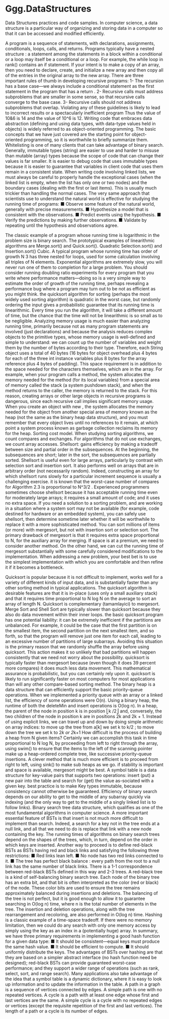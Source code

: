 # Ggg.DataStructures
Data Structures practices and code samples. In computer science, a data structure is a particular way of organizing and storing data in a computer so that it can be accessed and modified efficiently.

A program is a sequence of statements, with declarations, assignments, conditionals, loops, calls, and returns. Programs typically have a nested structure : a statement among the statements in a block within a conditional or a loop may itself be a conditional or a loop. For example, the while loop in rank() contains an if statement.
If your intent is to make a copy of an array, then you need to declare, create, and initialize a new array and then copy all of the entries in the original array to the new array.
 There are three important rules of thumb in developing recursive programs:
1- The recursion has a base case—we always include a conditional statement as the first statement in the program that has a return .
2- Recursive calls must address subproblems that are smaller in some sense, so that recursive calls converge to the base case. 
3- Recursive calls should not address subproblems that overlap.
 Violating any of these guidelines is likely to lead to incorrect results or a spectacularly inefficient program
 Thus the value of 10&6 is 14 and the value of 10^6 is 12. 
 Writing code that embraces data abstraction (defining and using data types, with data-type values held in objects) is widely referred to as
object-oriented programming. The basic concepts that we have just covered are the starting point for object-oriented programming, so it is worthwhile to briefly summarize them. 
 Whitelisting is one of many clients that can take advantage of binary search.
 Generally, immutable types (string) are easier to use and harder to misuse than mutable (array) types because the scope of code that can change their values is far smaller. It is easier to debug code that uses immutable types because it is easier to guarantee that variables in client code that uses them remain in a consistent state. 
When writing code involving linked lists, we must always be careful to properly handle the exceptional cases (when the linked list is empty, when the list has only one or two nodes) and the boundary cases (dealing with the first or last items). This is usually much trickier than handling the normal cases.
The very same approach that scientists use to understand the natural world is effective for studying the running time of programs:
■ Observe some feature of the natural world, generally with precise measurements.
■ Hypothesize a model that is consistent with the observations.
■ Predict events using the hypothesis.
■ Verify the predictions by making further observations.
■ Validate by repeating until the hypothesis and observations agree.

The classic example of a program whose running time is logarithmic in the problem size is binary search.
The prototypical examples of linearithmic algorithms are Merge.sort() and Quick.sort().
Quadratic Selection.sort()  and Insertion.sort()
Cubic. A typical program whose running time has order of growth N 3 has three nested for loops, used for some calculation involving all triples of N elements. 
Exponential algorithms are extremely slow, you will never run one of them to completion for a large problem.
You should consider running doubling ratio experiments for every program that you write where performance matters—doing so is a very simple way to estimate the order of growth of the running time, perhaps revealing a performance bug where a program may turn out to be not as efficient as you might think.
 the quicksort algorithm for sorting (perhaps the most widely used sorting algorithm) is quadratic in the worst case, but randomly ordering the input gives a probabilistic guarantee that its running time is linearithmic. Every time you run the algorithm, it will take a different
amount of time, but the chance that the time will not be linearithmic is so small as to be negligible.
Analyzing memory usage is much easier than analyzing running time, primarily because not as many program statements are involved (just declarations) and because the analysis reduces complex objects to the primitive types, whose memory usage is well-defined and simple to understand:
we can count up the number of variables and weight them by the number of bytes according to their type.
 Therefore, each String object uses a total of 40 bytes (16 bytes for object overhead plus 4 bytes for each of the three int instance variables plus 8 bytes for
the array reference plus 4 bytes of padding). This space requirement is in addition to the space needed for the characters themselves, which are in the array. 
 For example, when your program calls a method, the system allocates the memory needed for the method (for its local variables) from a special area of memory called the stack (a system pushdown stack), and when the method returns to the caller, the memory is returned to the stack. For this reason, creating arrays or other large objects in recursive programs is dangerous, since each recursive call implies significant memory usage. 
When you create an object with new , the system allocates the memory needed for the object from another special area of memory known as the heap (not the same as the binary heap data structure), and you must remember that every object lives until no references to it remain, at which point a system process known as garbage collection reclaims its memory for the heap.
Sorting cost model. When studying sorting algorithms, we count compares and exchanges. For algorithms that do not use exchanges, we count array accesses.
Shellsort: gains efficiency by making a tradeoff between size and partial order in the subsequences. At the beginning, the subsequences are short; later in the sort, the subsequences are partially sorted. Shellsort is useful even for large arrays, particularly by contrast with selection sort and insertion sort. It also performs well on arrays that are in arbitrary order (not necessarily random). Indeed, constructing an array for which shellsort runs slowly for a particular increment sequence is usually a challenging exercise.
 it is known that the worst-case number of compares for Algorithm 2.3 is proportional to N^3/2 .
Experienced programmers sometimes choose shellsort because it has acceptable running time even for moderately large arrays; it requires a small amount of code; and it uses no extra space. 
 If you need a solution to a sorting problem, and are working in a situation where a system sort may not be available (for example, code destined
for hardware or an embedded system), you can safely use shellsort, then determine sometime later whether it will be worthwhile to replace it with a more sophisticated method.
You can sort millions of items (or more) with mergesort, but not with insertion sort or selection sort. The primary drawback of mergesort is that it requires extra space proportional to N, for the auxiliary array for merging. If space is at a premium, we need to consider another method. On the other hand, we can cut the running time of mergesort substantially with some carefully considered modifications to the implementation.
 When addressing a new problem, your best bet is to use the simplest implementation with which you are comfortable and then refine it if it becomes a bottleneck.
 
Quicksort is popular because it is not difficult to implement, works well for a variety of different kinds of input data, and is substantially
faster than any other sorting method in typical applications. The quicksort algorithm is desirable features are that it is in-place (uses only a small auxiliary stack) and that it requires time proportional to N log N on the average to sort an array of length N.
Quicksort is complementary (tamamlayici) to mergesort. Merge Sort and Shell Sort are typically slower than quicksort because they also do data movement within their inner loops.
 the basic quicksort program has one potential liability: it can be extremely inefficient if the partitions are unbalanced. For example, it could be the case that the first partition is on the smallest item, the second partition on the next smallest item, and so forth, so that the program will remove just one item for each call, leading to an excessive number of partitions of large subarrays. Avoiding this situation is the primary reason that we randomly shuffle the array before using quicksort. This action makes it so unlikely that bad partitions will happen consistently that we need not worry about the possibility.
quicksort is typically faster than mergesort because (even though it does 39 percent more compares) it does much less data movement. This mathematical assurance is probabilistic, but you can certainly rely upon it.
quicksort is likely to run significantly faster on most computers for most applications than will any other compare-based sorting method.
The binary heap is a data structure that can efficiently support the basic priority-queue operations. 
When we implemented a priority queue with an array or a linked list, the efficiency of some operations were O(n). 
Using a binary heap, the runtime of both the deleteMin and insert operations is O(log n). 
 In a heap, the parent of the node in position k is in position ⎣k /2⎦ and, conversely, the two children of the node in position
k are in positions 2k and 2k + 1. Instead of using explicit links, we can travel up
and down by doing simple arithmetic on array indices: to move up the tree from a[k] we set k to k/2 ; to move down the tree we set k to 2*k or 2*k+1 
How difficult is the process of building a heap from N given items?
Certainly we can accomplish this task in time proportional to N log N, by proceeding from left to right through the array, using swim() to ensure that the items to the left of the scanning pointer make up a heap-ordered complete tree, like successive priority-queue insertions. 
A clever method that is much more efficient is to proceed from right to left, using sink() to make sub heaps as we go.
if stability is important and space is available, mergesort might be best.
A symbol table is a data structure for key-value pairs that supports two operations: insert (put) a new pair into the table and search for (get) the value as-sociated with a given key. best practice is to make Key types immutable, because consistency cannot otherwise be guaranteed.
Efficiency of binary search depends on our ability to get to the middle of any subarray quickly via indexing (and the only way to get to the middle of a singly linked list is to follow links). 
 Binary search tree data structure, which qualifies as one of the most fundamental algorithms in computer science. 
A more important essential feature of BSTs is that insert is not much more difficult to implement than search. Indeed, a search for a key not in the tree ends at a null link, and all that we need to do is replace that link with a new node containing the key.
 The running times of algorithms on binary search trees depend on the shapes of the trees, which, in turn, depend on the order in which keys are inserted. 
Another way to proceed is to define red-black BSTs as BSTs having red and black links and satisfying the following three restrictions:
■ Red links lean left.
■ No node has two red links connected to it.
■ The tree has perfect black balance : every path from the root to a null link has the same number of black links.
There is a 1-1 correspondence between red-black BSTs defined in this way and 2-3 trees.
 A red–black tree is a kind of self-balancing binary search tree. Each node of the binary tree has an extra bit, and that bit is often interpreted as the color (red or black) of the node. These color bits are used to ensure the tree remains approximately balanced during insertions and deletions.
 The balancing of the tree is not perfect, but it is good enough to allow it to guarantee searching in O(log n) time, where n is the total number of elements in the tree. The insertion and deletion operations, along with the tree rearrangement and recoloring, are also performed in O(log n) time.
Hashing is a classic example of a time-space tradeoff. If there were no memory limitation, then we could do any search with only one memory access by simply using the key as an index in a (potentially huge) array. 
 In summary, we have three primary requirements in implementing a good hash function for a given data type:
■ It should be consistent—equal keys must produce the same hash value.
■ It should be efficient to compute.
■ It should uniformly distribute the keys.
The advantages of BSTs over hashing are that they are based on a simpler abstract interface (no hash function need be designed); red-black BSTs can provide guaranteed worst-case performance; and they support a wider range of operations (such as rank, select, sort, and range search).
Many applications also take advantage of the idea that a symbol table is a dynamic dictionary, where it is easy to look up information and to update the information in the table.
 A path in a graph is a sequence of vertices connected by edges. A simple path is one with no repeated vertices. 
A cycle is a path with at least one edge whose first and last vertices are the same. 
A simple cycle is a cycle with no repeated edges or vertices (except the requisite repetition of the first and last vertices). 
The length of a path or a cycle is its number of edges.







